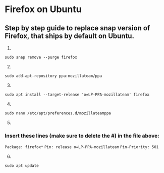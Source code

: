 # Firefox on Ubuntu
## Step by step guide to replace snap version of Firefox, that ships by default on Ubuntu.

1)
`sudo snap remove --purge firefox`

2)
`sudo add-apt-repository ppa:mozillateam/ppa`

3)
`sudo apt install --target-release 'o=LP-PPA-mozillateam' firefox`

4)
`sudo nano /etc/apt/preferences.d/mozillateamppa`

5)
### Insert these lines (make sure to delete the #) in the file above:
`Package: firefox*`
`Pin: release o=LP-PPA-mozillateam`
`Pin-Priority: 501`

6)
`sudo apt update`
